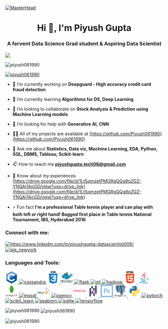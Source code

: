 [![MasterHead](https://as1.ftcdn.net/v2/jpg/03/04/68/52/1000_F_304685223_ttVGVAkC5JlfgEOTO8KYbN4tjnRqM715.jpg)](https://piyush061990.io)
<h1 align="center">Hi 👋, I'm Piyush Gupta</h1>
<h3 align="center">A fervent Data Science Grad student & Aspiring Data Scientist</h3>
<img align="center" src="https://lh3.googleusercontent.com/pw/ADCreHcDnykloKpS-LcdXO8FXKTGCp_qw4atzhZCNOZNe_aLAfTbm2a2wM98EGyBFkoqO6W8urBe_GdcXwPSFbJy4y4aXAEFoek7qKzpIDcKtlfxh8itLJNi=w2400">
<p align="left"> <img src="https://komarev.com/ghpvc/?username=piyush061990&label=Profile%20views&color=0e75b6&style=flat" alt="piyush061990" /> </p>

<p align="left"> <a href="https://github.com/ryo-ma/github-profile-trophy"><img src="https://github-profile-trophy.vercel.app/?username=piyush061990" alt="piyush061990" /></a> </p>

- 🔭 I’m currently working on **Deepguard - High accuracy credit card fraud detection**

- 🌱 I’m currently learning **Algorithms for DS, Deep Learning**

- 👯 I’m looking to collaborate on **Stock Analysis & Prediction using Machine Learning models**

- 🤝 I’m looking for help with **Generative AI, CNN**

- 👨‍💻 All of my projects are available at [https://github.com/Piyush061990](https://github.com/Piyush061990)

- 💬 Ask me about **Statistics, Data viz, Machine Learning, EDA, Python, SQL, DBMS, Tableau, Scikit-learn**

- 📫 How to reach me **piyushgupta.tech06@gmail.com**

- 📄 Know about my experiences [https://drive.google.com/file/d/1LtSqmzetPMGRgQQg8pZGZ-YNQAi1AoGD/view?usp=drive_link](https://drive.google.com/file/d/1LtSqmzetPMGRgQQg8pZGZ-YNQAi1AoGD/view?usp=drive_link)

- ⚡ Fun fact **I'm a professional Table tennis player and can play with both left or right hand! Bagged first place in Table tennis National Tournament, IBS, Hyderabad 2016**

<h3 align="left">Connect with me:</h3>
<p align="left">
<a href="https://linkedin.com/in/https://www.linkedin.com/in/piyushgupta-datascientist006/" target="blank"><img align="center" src="https://raw.githubusercontent.com/rahuldkjain/github-profile-readme-generator/master/src/images/icons/Social/linked-in-alt.svg" alt="https://www.linkedin.com/in/piyushgupta-datascientist006/" height="30" width="40" /></a>
<a href="https://instagram.com/pie_newyork" target="blank"><img align="center" src="https://raw.githubusercontent.com/rahuldkjain/github-profile-readme-generator/master/src/images/icons/Social/instagram.svg" alt="pie_newyork" height="30" width="40" /></a>
</p>

<h3 align="left">Languages and Tools:</h3>
<p align="left"> <a href="https://www.cprogramming.com/" target="_blank" rel="noreferrer"> <img src="https://raw.githubusercontent.com/devicons/devicon/master/icons/c/c-original.svg" alt="c" width="40" height="40"/> </a> <a href="https://cassandra.apache.org/" target="_blank" rel="noreferrer"> <img src="https://www.vectorlogo.zone/logos/apache_cassandra/apache_cassandra-icon.svg" alt="cassandra" width="40" height="40"/> </a> <a href="https://www.w3schools.com/css/" target="_blank" rel="noreferrer"> <img src="https://raw.githubusercontent.com/devicons/devicon/master/icons/css3/css3-original-wordmark.svg" alt="css3" width="40" height="40"/> </a> <a href="https://www.docker.com/" target="_blank" rel="noreferrer"> <img src="https://raw.githubusercontent.com/devicons/devicon/master/icons/docker/docker-original-wordmark.svg" alt="docker" width="40" height="40"/> </a> <a href="https://flask.palletsprojects.com/" target="_blank" rel="noreferrer"> <img src="https://www.vectorlogo.zone/logos/pocoo_flask/pocoo_flask-icon.svg" alt="flask" width="40" height="40"/> </a> <a href="https://git-scm.com/" target="_blank" rel="noreferrer"> <img src="https://www.vectorlogo.zone/logos/git-scm/git-scm-icon.svg" alt="git" width="40" height="40"/> </a> <a href="https://hadoop.apache.org/" target="_blank" rel="noreferrer"> <img src="https://www.vectorlogo.zone/logos/apache_hadoop/apache_hadoop-icon.svg" alt="hadoop" width="40" height="40"/> </a> <a href="https://www.w3.org/html/" target="_blank" rel="noreferrer"> <img src="https://raw.githubusercontent.com/devicons/devicon/master/icons/html5/html5-original-wordmark.svg" alt="html5" width="40" height="40"/> </a> <a href="https://www.java.com" target="_blank" rel="noreferrer"> <img src="https://raw.githubusercontent.com/devicons/devicon/master/icons/java/java-original.svg" alt="java" width="40" height="40"/> </a> <a href="https://www.mongodb.com/" target="_blank" rel="noreferrer"> <img src="https://raw.githubusercontent.com/devicons/devicon/master/icons/mongodb/mongodb-original-wordmark.svg" alt="mongodb" width="40" height="40"/> </a> <a href="https://www.microsoft.com/en-us/sql-server" target="_blank" rel="noreferrer"> <img src="https://www.svgrepo.com/show/303229/microsoft-sql-server-logo.svg" alt="mssql" width="40" height="40"/> </a> <a href="https://www.mysql.com/" target="_blank" rel="noreferrer"> <img src="https://raw.githubusercontent.com/devicons/devicon/master/icons/mysql/mysql-original-wordmark.svg" alt="mysql" width="40" height="40"/> </a> <a href="https://opencv.org/" target="_blank" rel="noreferrer"> <img src="https://www.vectorlogo.zone/logos/opencv/opencv-icon.svg" alt="opencv" width="40" height="40"/> </a> <a href="https://www.oracle.com/" target="_blank" rel="noreferrer"> <img src="https://raw.githubusercontent.com/devicons/devicon/master/icons/oracle/oracle-original.svg" alt="oracle" width="40" height="40"/> </a> <a href="https://pandas.pydata.org/" target="_blank" rel="noreferrer"> <img src="https://raw.githubusercontent.com/devicons/devicon/2ae2a900d2f041da66e950e4d48052658d850630/icons/pandas/pandas-original.svg" alt="pandas" width="40" height="40"/> </a> <a href="https://www.photoshop.com/en" target="_blank" rel="noreferrer"> <img src="https://raw.githubusercontent.com/devicons/devicon/master/icons/photoshop/photoshop-line.svg" alt="photoshop" width="40" height="40"/> </a> <a href="https://www.postgresql.org" target="_blank" rel="noreferrer"> <img src="https://raw.githubusercontent.com/devicons/devicon/master/icons/postgresql/postgresql-original-wordmark.svg" alt="postgresql" width="40" height="40"/> </a> <a href="https://www.python.org" target="_blank" rel="noreferrer"> <img src="https://raw.githubusercontent.com/devicons/devicon/master/icons/python/python-original.svg" alt="python" width="40" height="40"/> </a> <a href="https://pytorch.org/" target="_blank" rel="noreferrer"> <img src="https://www.vectorlogo.zone/logos/pytorch/pytorch-icon.svg" alt="pytorch" width="40" height="40"/> </a> <a href="https://scikit-learn.org/" target="_blank" rel="noreferrer"> <img src="https://upload.wikimedia.org/wikipedia/commons/0/05/Scikit_learn_logo_small.svg" alt="scikit_learn" width="40" height="40"/> </a> <a href="https://seaborn.pydata.org/" target="_blank" rel="noreferrer"> <img src="https://seaborn.pydata.org/_images/logo-mark-lightbg.svg" alt="seaborn" width="40" height="40"/> </a> <a href="https://www.sqlite.org/" target="_blank" rel="noreferrer"> <img src="https://www.vectorlogo.zone/logos/sqlite/sqlite-icon.svg" alt="sqlite" width="40" height="40"/> </a> <a href="https://www.tensorflow.org" target="_blank" rel="noreferrer"> <img src="https://www.vectorlogo.zone/logos/tensorflow/tensorflow-icon.svg" alt="tensorflow" width="40" height="40"/> </a> </p>

<p><img align="left" src="https://github-readme-stats.vercel.app/api/top-langs?username=piyush061990&show_icons=true&locale=en&layout=compact" alt="piyush061990" /></p>

<p>&nbsp;<img align="center" src="https://github-readme-stats.vercel.app/api?username=piyush061990&show_icons=true&locale=en" alt="piyush061990" /></p>

<p><img align="center" src="https://github-readme-streak-stats.herokuapp.com/?user=piyush061990&" alt="piyush061990" /></p>
